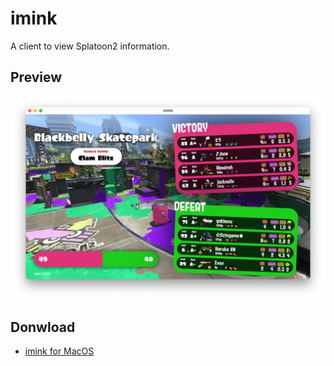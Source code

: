# imink

A client to view Splatoon2 information.

## Preview

![preview](./imgs/preview.png)

## Donwload

* [imink for MacOS](https://github.com/JoneWang/imink/releases/latest)

